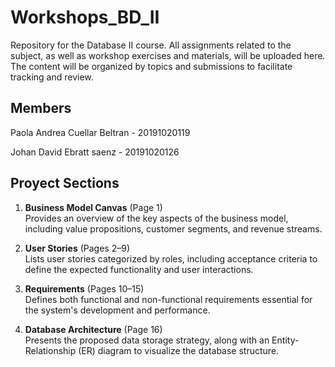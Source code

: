 # Workshops_BD_II
Repository for the Database II course. All assignments related to the subject, as well as workshop exercises and materials, will be uploaded here. The content will be organized by topics and submissions to facilitate tracking and review.

## Members
Paola Andrea Cuellar Beltran    -   20191020119

Johan David Ebratt saenz        -   20191020126

## Proyect Sections

1. **Business Model Canvas** (Page 1)  
   Provides an overview of the key aspects of the business model, including value propositions, customer segments, and revenue streams.


2. **User Stories** (Pages 2–9)  
   Lists user stories categorized by roles, including acceptance criteria to define the expected functionality and user interactions.


3. **Requirements** (Pages 10–15)  
   Defines both functional and non-functional requirements essential for the system's development and performance.


4. **Database Architecture** (Page 16)  
   Presents the proposed data storage strategy, along with an Entity-Relationship (ER) diagram to visualize the database structure.